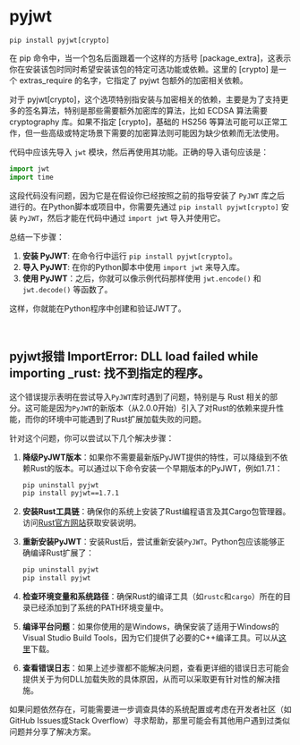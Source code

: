 # pyjwt
```
pip install pyjwt[crypto]
```
在 pip 命令中，当一个包名后面跟着一个这样的方括号 [package_extra]，这表示你在安装该包时同时希望安装该包的特定可选功能或依赖。这里的 [crypto] 是一个 extras_require 的名字，它指定了 pyjwt 包额外的加密相关依赖。

对于 pyjwt[crypto]，这个选项特别指安装与加密相关的依赖，主要是为了支持更多的签名算法，特别是那些需要额外加密库的算法，比如 ECDSA 算法需要 cryptography 库。如果不指定 [crypto]，基础的 HS256 等算法可能可以正常工作，但一些高级或特定场景下需要的加密算法则可能因为缺少依赖而无法使用。


代码中应该先导入 `jwt` 模块，然后再使用其功能。正确的导入语句应该是：

```python
import jwt
import time
```

这段代码没有问题，因为它是在假设你已经按照之前的指导安装了 `PyJWT` 库之后进行的。在Python脚本或项目中，你需要先通过 `pip install pyjwt[crypto]` 安装 `PyJWT`，然后才能在代码中通过 `import jwt` 导入并使用它。

总结一下步骤：
1. **安装 PyJWT**: 在命令行中运行 `pip install pyjwt[crypto]`。
2. **导入 PyJWT**: 在你的Python脚本中使用 `import jwt` 来导入库。
3. **使用 PyJWT**：之后，你就可以像示例代码那样使用 `jwt.encode()` 和 `jwt.decode()` 等函数了。

这样，你就能在Python程序中创建和验证JWT了。

<br>

## pyjwt报错 ImportError: DLL load failed while importing _rust: 找不到指定的程序。
这个错误提示表明在尝试导入`PyJWT`库时遇到了问题，特别是与 Rust 相关的部分。这可能是因为`PyJWT`的新版本（从2.0.0开始）引入了对Rust的依赖来提升性能，而你的环境中可能遇到了Rust扩展加载失败的问题。

针对这个问题，你可以尝试以下几个解决步骤：

1. **降级PyJWT版本**：如果你不需要最新版PyJWT提供的特性，可以降级到不依赖Rust的版本。可以通过以下命令安装一个早期版本的PyJWT，例如1.7.1：
   ```bash
   pip uninstall pyjwt
   pip install pyjwt==1.7.1
   ```

2. **安装Rust工具链**：确保你的系统上安装了Rust编程语言及其Cargo包管理器。访问[Rust官方网站](https://www.rust-lang.org/tools/install)获取安装说明。

3. **重新安装PyJWT**：安装Rust后，尝试重新安装`PyJWT`。Python包应该能够正确编译Rust扩展了：
   ```bash
   pip uninstall pyjwt
   pip install pyjwt
   ```

4. **检查环境变量和系统路径**：确保Rust的编译工具（如`rustc`和`cargo`）所在的目录已经添加到了系统的PATH环境变量中。

5. **编译平台问题**：如果你使用的是Windows，确保安装了适用于Windows的Visual Studio Build Tools，因为它们提供了必要的C++编译工具。可以从[这里](https://visualstudio.microsoft.com/visual-cpp-build-tools/)下载。

6. **查看错误日志**：如果上述步骤都不能解决问题，查看更详细的错误日志可能会提供关于为何DLL加载失败的具体原因，从而可以采取更有针对性的解决措施。

如果问题依然存在，可能需要进一步调查具体的系统配置或考虑在开发者社区（如GitHub Issues或Stack Overflow）寻求帮助，那里可能会有其他用户遇到过类似问题并分享了解决方案。